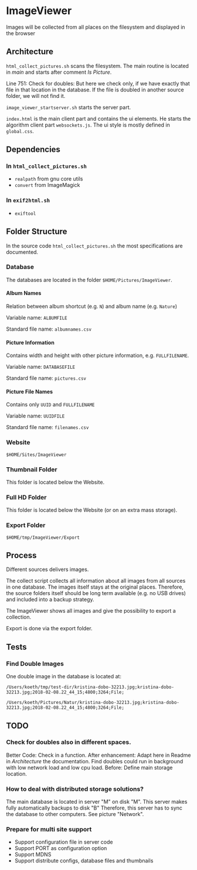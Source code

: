 # ImageViewer

Images will be collected from all places on the filesystem and displayed in the browser

## Architecture

`html_collect_pictures.sh` scans the filesystem. The main routine is located in
*main* and starts after comment *Is Picture*.

Line 751: Check for doubles: But here we check only, if we have exactly that file in that location in the database.
If the file is doubled in another source folder, we will not find it.

`image_viewer_startserver.sh` starts the server part.

`index.html` is the main client part and contains the ui elements. He starts the algorithm client part `websockets.js`.
The ui style is mostly defined in `global.css`.

## Dependencies

### In `html_collect_pictures.sh`

- `realpath` from gnu core utils
- `convert` from ImageMagick

### In `exif2html.sh`

- `exiftool`

## Folder Structure

In the source code `html_collect_pictures.sh` the most specifications are documented.

### Database

The databases are located in the folder `$HOME/Pictures/ImageViewer`.

#### Album Names

Relation between album shortcut (e.g. `N`) and album name (e.g. `Nature`)

Variable name: `ALBUMFILE`

Standard file name: `albumnames.csv`

#### Picture Information

Contains width and height with other picture information, e.g. `FULLFILENAME`.

Variable name: `DATABASEFILE`

Standard file name: `pictures.csv`

#### Picture File Names

Contains only `UUID` and `FULLFILENAME`

Variable name: `UUIDFILE`

Standard file name: `filenames.csv`

### Website

`$HOME/Sites/ImageViewer`

### Thumbnail Folder

This folder is located below the Website.

### Full HD Folder

This folder is located below the Website (or on an extra mass storage).

### Export Folder

`$HOME/tmp/ImageViewer/Export`

## Process

Different sources delivers images.

The collect script collects all information about all images from all sources in one database.
The images itself stays at the original places.
Therefore, the source folders itself should be long term available (e.g. no USB drives)
and included into a backup strategy.

The ImageViewer shows all images and give the possibility to export a collection.

Export is done via the export folder.

## Tests

### Find Double Images

One double image in the database is located at:

`/Users/koeth/tmp/test-dir/kristina-dobo-32213.jpg;kristina-dobo-32213.jpg;2018-02-08.22_44_15;4800;3264;File;`

`/Users/koeth/Pictures/Natur/kristina-dobo-32213.jpg;kristina-dobo-32213.jpg;2018-02-08.22_44_15;4800;3264;File;`

## TODO

### Check for doubles also in different spaces.

Better Code: Check in a function.
After enhancement: Adapt here in Readme in *Architecture* the documentation.
Find doubles could run in background with low network load and low cpu load.
Before: Define main storage location.

### How to deal with distributed storage solutions?

The main database is located in server "M" on disk "M".
This server makes fully automatically backups to disk "B"
Therefore, this server has to sync the database to other computers.
See picture "Network".

### Prepare for multi site support

- Support configuration file in server code
- Support PORT as configuration option
- Support MDNS
- Support distribute configs, database files and thumbnails

